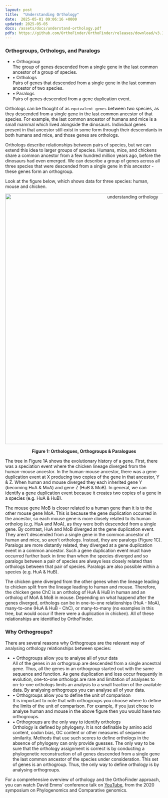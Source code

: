 ```yaml
---
layout: post
title:  "Understanding Orthology"
date:  2025-05-01 09:06:16 +0000
updated: 2025-05-05
docs: /assets/docs/understand-orthology.pdf
pdfs: https://github.com/OrthoFinder/OrthoFinder/releases/download/v3.1.0/understand-orthology.pdf
---
```




### Orthogroups, Orthologs, and Paralogs

<ul class="tight-bullets">
  <li>
    <div class="bullet-header">
      <span class="bullet">•</span>
      <span class="bullet-title">Orthogroup</span>
    </div>
    <div class="bullet-text">
    The group of genes descended from a single gene in the last common ancestor
    of a group of species.
    </div>
  </li>
  <li>
    <div class="bullet-header">
      <span class="bullet">•</span>
      <span class="bullet-title">Orthologs</span>
    </div>
    <div class="bullet-text">
    Pairs of genes that descended from a single gene in the last common ancestor
    of two species.
    </div>
  </li>
  <li>
    <div class="bullet-header">
      <span class="bullet">•</span>
      <span class="bullet-title">Paralogs</span>
    </div>
    <div class="bullet-text">
    Pairs of genes descended from a gene duplication event.
    </div>
  </li>
</ul>


Orthologs can be thought of as `equivalent genes` between two species, as they descended
from a single gene in the last common ancestor of that species. For example, the last
common ancestor of humans and mice is a small mammal which lived alongside the
dinosaurs. Individual genes present in that ancestor still exist in some form through their
descendants in both humans and mice, and those genes are orthologs.

Orthologs describe relationships between pairs of species, but we can extend this idea to
larger groups of species. Humans, mice, and chickens share a common ancestor from a few
hundred million years ago, before the dinosaurs had even emerged. We can describe a
group of genes across all three species that were descended from a single gene in this
ancestor - these genes form an orthogroup.

Look at the figure below, which shows data for three species: human, mouse and chicken.

<p align="center" class="figure-wrapper">
  <img src="{{ site.baseurl }}/assets/images/Understanding_image1.png" alt="understanding orthology" width="800"/>
</p>
<p align="center" class="figure-caption"><strong>Figure 1: Orthologues, Orthogroups & Paralogues</strong></p>

The tree in Figure 1A shows the evolutionary history of a gene. First, there was a speciation
event where the chicken lineage diverged from the human-mouse ancestor. In the
human-mouse ancestor, there was a gene duplication event at X producing two copies of the
gene in that ancestor, Y & Z. When human and mouse diverged they each inherited gene Y
(becoming HuA & MoA) and gene Z (HuB & MoB). In general, we can identify a gene
duplication event because it creates two copies of a gene in a species (e.g. HuA & HuB).

The mouse gene MoB is closer related to a human gene than it is to the other mouse gene
MoA. This is because the gene duplication occurred in the ancestor, so each mouse gene is
more closely related to its human ortholog (e.g. HuA and MoA), as they were both
descended from a single gene. By contrast, HuA and MoB diverged at the gene
duplication event. They aren’t descended from a single gene in the common ancestor of
human and mice, so aren’t orthologs. Instead, they are paralogs (Figure 1C). Paralogs
are more distantly related, they diverged at a gene duplication event in a common
ancestor. Such a gene duplication event must have occurred further back in time than
when the species diverged and so paralogs between a pair of species are always less
closely related than orthologs between that pair of species. Paralogs are also possible
within a species (e.g. HuA & HuB).

The chicken gene diverged from the other genes when the lineage leading to chicken
split from the lineage leading to human and mouse. Therefore, the chicken gene ChC is
an ortholog of HuA & HuB in human and an ortholog of MoA & MoB in mouse.
Depending on what happend after the genes diverged, orthologs can be in one-to-one
relationships (HuA - MoA), many-to-one (HuA & HuB - ChC), or many-to-many (no
examples in this tree, but would occur if there were a duplication in chicken). All of these
relationships are identified by OrthoFinder.

### Why Orthogroups?

There are several reasons why Orthogroups are the relevant way of analysing orthology
relationships between species:

<ul class="tight-bullets">
  <li>
    <div class="bullet-header">
      <span class="bullet">•</span>
      <span class="bullet-title">Orthogroups allow you to analyse all of your data</span>
    </div>
    <div class="bullet-text">
All of the genes in an orthogroup are descended from a single ancestral gene. Thus, all
the genes in an orthogroup started out with the same sequence and function. As gene
duplication and loss occur frequently in evolution, one-to-one orthologs are rare and
limitation of analyses to on-to-one orthologs limits an analysis to a small fraction of the
available data. By analysing orthogroups you can analyse all of your data.
    </div>
  </li>
  <li>
    <div class="bullet-header">
      <span class="bullet">•</span>
      <span class="bullet-title">Orthogroups allow you to define the unit of comparison</span>
    </div>
    <div class="bullet-text">
It is important to note that with orthogroups you choose where to define the limits of the
unit of comparison. For example, if you just chose to analyse human and mouse in the
above figure then you would have two orthogroups.
    </div>
  </li>
  <li>
    <div class="bullet-header">
      <span class="bullet">•</span>
      <span class="bullet-title">Orthogroups are the only way to identify orthologs</span>
    </div>
    <div class="bullet-text">
Orthology is defined by phylogeny. It is not definable by amino acid content, codon bias,
GC content or other measures of sequence similarity. Methods that use such scores to
define orthologs in the absence of phylogeny can only provide guesses. The only way to
be sure that the orthology assignment is correct is by conducting a phylogenetic
reconstruction of all genes descended from a single gene the last common ancestor of
the species under consideration. This set of genes is an orthogroup. Thus, the only way
to define orthology is by analysing orthogroups.
    </div>
  </li>
</ul>


For a comprehensive overview of orthology and the OrthoFinder approach, you can
watch David Emms’ conference talk on [YouTube](https://www.youtube.com/watch?v=L6eXJAE5J7g), from the 2020 symposium on Phylogenomics and
Comparative genomics.

